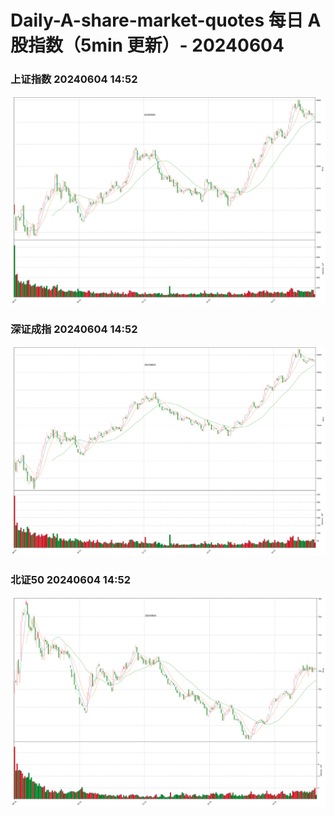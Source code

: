 
# Daily-A-share-market-quotes 每日 A 股指数（5min 更新）- 20240604

### 上证指数 20240604 14:52
![](./fig/2024/6/20240604-sh000001.png)

### 深证成指 20240604 14:52
![](./fig/2024/6/20240604-sz399001.png)

### 北证50 20240604 14:52
![](./fig/2024/6/20240604-bj899050.png)
